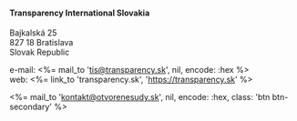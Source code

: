 #### Transparency International Slovakia

Bajkalská 25<br/>
827 18 Bratislava<br/>
Slovak Republic

e-mail: <%= mail_to 'tis@transparency.sk', nil, encode: :hex %><br/>
web: <%= link_to 'transparency.sk', 'https://transparency.sk' %>

<%= mail_to 'kontakt@otvorenesudy.sk', nil, encode: :hex, class: 'btn btn-secondary' %>
